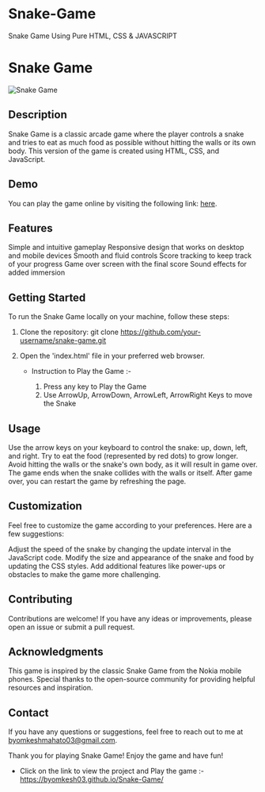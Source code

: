 # Snake-Game
Snake Game  Using Pure HTML, CSS &amp; JAVASCRIPT






# Snake Game
 ![Snake Game](./screenshots/Snake-Game.png)

## Description
Snake Game is a classic arcade game where the player controls a snake and tries to eat as much food as possible without hitting the walls or its own body. This version of the game is created using HTML, CSS, and JavaScript.


## Demo
You can play the game online by visiting the following link: [here](https://byomkesh03.github.io/Snake-Game/).



## Features
Simple and intuitive gameplay
Responsive design that works on desktop and mobile devices
Smooth and fluid controls
Score tracking to keep track of your progress
Game over screen with the final score
Sound effects for added immersion


## Getting Started
To run the Snake Game locally on your machine, follow these steps:

1. Clone the repository: git clone https://github.com/your-username/snake-game.git

2. Open the 'index.html' file in your preferred web browser.


    * Instruction to Play the Game :- 
    
         1. Press any key to Play the Game 
         2. Use ArrowUp, ArrowDown, ArrowLeft, ArrowRight Keys to move the Snake 


## Usage
Use the arrow keys on your keyboard to control the snake: up, down, left, and right.
Try to eat the food (represented by red dots) to grow longer.
Avoid hitting the walls or the snake's own body, as it will result in game over.
The game ends when the snake collides with the walls or itself.
After game over, you can restart the game by refreshing the page.


## Customization
Feel free to customize the game according to your preferences. Here are a few suggestions:

Adjust the speed of the snake by changing the update interval in the JavaScript code.
Modify the size and appearance of the snake and food by updating the CSS styles.
Add additional features like power-ups or obstacles to make the game more challenging.


## Contributing
Contributions are welcome! If you have any ideas or improvements, please open an issue or submit a pull request.


## Acknowledgments
This game is inspired by the classic Snake Game from the Nokia mobile phones.
Special thanks to the open-source community for providing helpful resources and inspiration.


## Contact
If you have any questions or suggestions, feel free to reach out to me at byomkeshmahato03@gmail.com.

Thank you for playing Snake Game! Enjoy the game and have fun!













* Click on the link to view the project and Play the game :- https://byomkesh03.github.io/Snake-Game/


    
    
